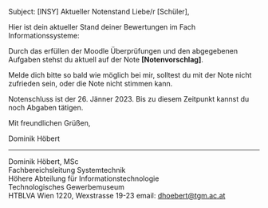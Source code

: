 Subject: [INSY] Aktueller Notenstand
Liebe/r [Schüler],

Hier ist dein aktueller Stand deiner Bewertungen im Fach Informationssysteme:

Durch das erfüllen der Moodle Überprüfungen und den abgegebenen Aufgaben stehst du aktuell auf der Note **[Notenvorschlag]**.

Melde dich bitte so bald wie möglich bei mir, solltest du mit der Note nicht zufrieden sein, oder die Note nicht stimmen kann.

Notenschluss ist der 26. Jänner 2023. Bis zu diesem Zeitpunkt kannst du noch Abgaben tätigen.

Mit freundlichen Grüßen,

Dominik Höbert  
________________________________  
Dominik Höbert, MSc  
Fachbereichsleitung Systemtechnik  
Höhere Abteilung für Informationstechnologie  
Technologisches Gewerbemuseum  
HTBLVA Wien 1220, Wexstrasse 19-23
email: dhoebert@tgm.ac.at  
